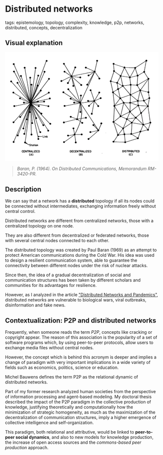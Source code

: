 
# Distributed networks

tags: epistemology, topology, complexity, knowledge, p2p, networks, distributed, concepts, decentralization

## Visual explanation

![](../../images/decentralized2.jpg)

> *Baran, P. (1964). On Distributed Communications, Memorandum RM-3420-PR.*

## Description

We can say that a network has a **distributed** topology if all its nodes could be connected without intermediates, exchanging information freely without central control.

Distributed networks are different from centralized networks, those with a centralized topology on one node. 

They are also different from decentralized or federated networks, those with several central nodes connected to each other.

The distributed topology was created by Paul Baran (1969) as an attempt to protect American communications during the Cold War. His idea was used to design a resilient communication system, able to guarantee the connectivity between different nodes under the risk of nuclear attacks.

Since then, the idea of a gradual decentralization of social and communication structures has been taken by different scholars and communities for its advantages for resilience. 

However, as I analyzed in the article ["Distributed Networks and Pandemics"](../articles/pandemics.md), distributed networks are vulnerable to biological wars, viral outbreaks, disinformation and fake news.

## Contextualization: P2P and distributed networks

Frequently, when someone reads the term *P2P*, concepts like cracking or copyright appear. The reason of this association is the popularity of a set of software programs which, by using peer-to-peer protocols, allow users to exchange media files without central nodes. 

However, the concept which is behind this acronym is deeper and implies a change of paradigm with very important implications in a wide variety of fields such as economics, politics, science or education.

Michel Bauwens defines the term P2P as the relational dynamic of distributed networks. 

Part of my former research analyzed human societies from the perspective of information processing and agent-based modeling. My doctoral thesis described the impact of the P2P paradigm in the collective production of knowledge, justifying theoretically and computationally how the minimization of strategic homogeneity, as much as the maximization of the decentralization of communication structures, imply a higher emergence of collective intelligence and self-organization. 

This paradigm, both relational and attributive, would be linked to **peer-to-peer social dynamics**, and also to new models for knowledge production, the increase of open access sources and the *commons-based peer production* approach.